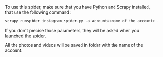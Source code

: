 To use this spider,
make sure that you have Python and Scrapy installed,
that use the following command :

```python
scrapy runspider instagram_spider.py -a account=<name of the account> -a videos=<y or n>
```

If you don't precise those parameters, they will be asked when you launched the spider.

All the photos and videos will be saved in folder with the name of the account.

